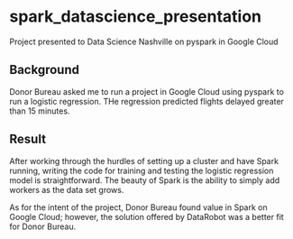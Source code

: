 # spark_datascience_presentation
Project presented to Data Science Nashville on pyspark in Google Cloud

## Background
Donor Bureau asked me to run a project in Google Cloud using pyspark to run a logistic regression.  THe regression predicted flights delayed greater than 15 minutes.

## Result
After working through the hurdles of setting up a cluster and have Spark running, writing the code for training and testing the logistic regression model is straightforward.  The beauty of Spark is the ability to simply add workers as the data set grows.

As for the intent of the project, Donor Bureau found value in Spark on Google Cloud; however, the solution offered by DataRobot was a better fit for Donor Bureau.